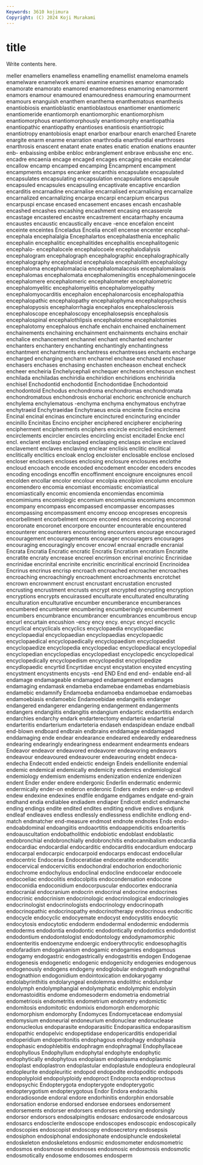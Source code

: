 ```yaml
---
Keywords: 3610 kojimura
Copyright: (C) 2024 Koji Murakami
---
```


# title

Write contents here.



meller enamellers
enamelless enamelling enamellist enameloma enamels enamelware enamelwork enami enamine enamines
enamor enamorado enamorate enamorato enamored enamoredness enamoring enamorment enamors enamour
enamoured enamouredness enamouring enamourment enamours enanguish enanthem enanthema enanthematous enanthesis
enantiobiosis enantioblastic enantioblastous enantiomer enantiomeric enantiomeride enantiomorph enantiomorphic enantiomorphism enantiomorphous
enantiomorphously enantiomorphy enantiopathia enantiopathic enantiopathy enantioses enantiosis enantiotropic enantiotropy enantobiosis
enapt enarbor enarbour enarch enarched Enarete enargite enarm enarme enarration
enarthrodia enarthrodial enarthroses enarthrosis enascent enatant enate enates enatic enation
enations enaunter enb- enbaissing enbibe enbloc enbranglement enbrave enbusshe enc
enc. encadre encaenia encage encaged encages encaging encake encalendar encallow
encamp encamped encamping Encampment encampment encampments encamps encanker encanthis encapsulate
encapsulated encapsulates encapsulating encapsulation encapsulations encapsule encapsuled encapsules encapsuling encaptivate
encaptive encardion encarditis encarnadine encarnalise encarnalised encarnalising encarnalize encarnalized encarnalizing
encarpa encarpi encarpium encarpus encarpuspi encase encased encasement encases encash
encashable encashed encashes encashing encashment encasing encasserole encastage encastered encastre
encastrement encatarrhaphy encauma encaustes encaustic encaustically encave -ence encefalon enceint
enceinte enceintes Enceladus Encelia encell encense encenter encephal- encephala encephalalgia
Encephalartos encephalasthenia encephalic encephalin encephalitic encephalitides encephalitis encephalitogenic encephalo- encephalocele
encephalocoele encephalodialysis encephalogram encephalograph encephalographic encephalographically encephalography encephaloid encephalola encephalolith
encephalology encephaloma encephalomalacia encephalomalacosis encephalomalaxis encephalomas encephalomata encephalomeningitis encephalomeningocele encephalomere
encephalomeric encephalometer encephalometric encephalomyelitic encephalomyelitis encephalomyelopathy encephalomyocarditis encephalon encephalonarcosis encephalopathia
encephalopathic encephalopathy encephalophyma encephalopsychesis encephalopyosis encephalorrhagia encephalos encephalosclerosis encephaloscope encephaloscopy
encephalosepsis encephalosis encephalospinal encephalothlipsis encephalotome encephalotomies encephalotomy encephalous enchafe enchain
enchained enchainement enchainements enchaining enchainment enchainments enchains enchair enchalice enchancement
enchannel enchant enchanted enchanter enchanters enchantery enchanting enchantingly enchantingness enchantment
enchantments enchantress enchantresses enchants encharge encharged encharging encharm encharnel enchase
enchased enchaser enchasers enchases enchasing enchasten encheason encheat encheck encheer
encheiria Enchelycephali enchequer encheson enchesoun enchest enchilada enchiladas enchiridia enchiridion
enchiridions enchiriridia enchisel Enchodontid enchodontid Enchodontidae Enchodontoid enchodontoid Enchodus enchondroma
enchondromas enchondromata enchondromatous enchondrosis enchorial enchoric enchronicle enchurch enchylema enchylematous
-enchyma enchyma enchymatous enchytrae enchytraeid Enchytraeidae Enchytraeus encia enciente Encina
encina Encinal encinal encinas encincture encinctured encincturing encinder encinillo Encinitas
Encino encipher enciphered encipherer enciphering encipherment encipherments enciphers encircle encircled
encirclement encirclements encircler encircles encircling encist encitadel Encke encl encl.
enclaret enclasp enclasped enclasping enclasps enclave enclaved enclavement enclaves enclaving
enclear enclisis enclitic enclitical enclitically enclitics encloak enclog encloister enclosable
enclose enclosed encloser enclosers encloses enclosing enclosure enclosures enclothe encloud
encoach encode encoded encodement encoder encoders encodes encoding encodings encoffin
encoffinment encoignure encoignures encoil encolden encollar encolor encolour encolpia encolpion
encolumn encolure encomendero encomia encomiast encomiastic encomiastical encomiastically encomic encomienda
encomiendas encomimia encomimiums encomiologic encomium encomiumia encomiums encommon encompany encompass
encompassed encompasser encompasses encompassing encompassment encomy encoop encopreses encopresis encorbellment
encorbelment encore encored encores encoring encoronal encoronate encoronet encorpore encounter
encounterable encountered encounterer encounterers encountering encounters encourage encouraged encouragement encouragements
encourager encouragers encourages encouraging encouragingly encover encowl encraal encradle encranial
Encrata Encratia Encratic encratic Encratis Encratism encratism Encratite encratite encraty
encrease encreel encrimson encrinal encrinic Encrinidae encrinidae encrinital encrinite encrinitic
encrinitical encrinoid Encrinoidea Encrinus encrinus encrisp encroach encroached encroacher encroaches
encroaching encroachingly encroachment encroachments encrotchet encrown encrownment encrust encrustant encrustation
encrusted encrusting encrustment encrusts encrypt encrypted encrypting encryption encryptions encrypts
encuirassed enculturate enculturated enculturating enculturation enculturative encumber encumberance encumberances encumbered
encumberer encumbering encumberingly encumberment encumbers encumbrance encumbrancer encumbrances encumbrous encup
encurl encurtain encushion -ency ency ency. encyc encycl encyclic encyclical
encyclicals encyclics encyclopaedia encyclopaediac encyclopaedial encyclopaedian encyclopaedias encyclopaedic encyclopaedical encyclopaedically
encyclopaedism encyclopaedist encyclopaedize encyclopedia encyclopediac encyclopediacal encyclopedial encyclopedian encyclopedias encyclopediast
encyclopedic encyclopedical encyclopedically encyclopedism encyclopedist encyclopedize encydlopaedic encyrtid Encyrtidae encyst
encystation encysted encysting encystment encystments encysts -end END End end
end- endable end-all endamage endamageable endamaged endamagement endamages endamaging endamask
endameba endamebae endamebas endamebiasis endamebic endamnify Endamoeba endamoeba endamoebae endamoebas
endamoebiasis endamoebic Endamoebidae endangeitis endanger endangered endangerer endangering endangerment endangerments
endangers endangiitis endangitis endangium endaortic endaortitis endarch endarchies endarchy endark
endarterectomy endarteria endarterial endarteritis endarterium endarteteria endaseh endaspidean endaze endball
end-blown endboard endbrain endbrains enddamage enddamaged enddamaging ende endear endearance
endeared endearedly endearedness endearing endearingly endearingness endearment endearments endears Endeavor
endeavor endeavored endeavorer endeavoring endeavors endeavour endeavoured endeavourer endeavouring endebt
endeca- endecha Endecott ended endeictic endeign Endeis endellionite endemial endemic
endemical endemically endemicity endemics endemiological endemiology endemism endemisms endenization endenize
endenizen endent Ender ender endere endergonic Enderlin endermatic endermic endermically
ender-on enderon enderonic Enders enders ender-up endevil endew endexine endexines
endfile endgame endgames endgate end-grain endhand endia endiablee endiadem endiaper
Endicott endict endimanche ending endings endite endited endites enditing endive
endives endjunk endleaf endleaves endless endlessly endlessness endlichite endlong end-match
endmatcher end-measure endmost endnote endnotes Endo endo- endoabdominal endoangiitis endoaortitis
endoappendicitis endoarteritis endoauscultation endobatholithic endobiotic endoblast endoblastic endobronchial endobronchially endobronchitis
endocannibalism endocardia endocardiac endocardial endocarditic endocarditis endocardium endocarp endocarpal endocarpic
endocarpoid endocarps endocast endocellular endocentric Endoceras Endoceratidae endoceratite endoceratitic endocervical
endocervicitis endochondral endochorion endochorionic endochrome endochylous endoclinal endocline endocoelar endocoele
endocoeliac endocolitis endocolpitis endocondensation endocone endoconidia endoconidium endocorpuscular endocortex endocrania
endocranial endocranium endocrin endocrinal endocrine endocrines endocrinic endocrinism endocrinologic endocrinological
endocrinologies endocrinologist endocrinologists endocrinology endocrinopath endocrinopathic endocrinopathy endocrinotherapy endocrinous endocritic
endocycle endocyclic endocyemate endocyst endocystitis endocytic endocytosis endocytotic endoderm endodermal
endodermic endodermis endoderms endodontia endodontic endodontically endodontics endodontist endodontium endodontologist
endodontology endodynamomorphic endoenteritis endoenzyme endoergic endoerythrocytic endoesophagitis endofaradism endogalvanism endogamic
endogamies endogamous endogamy endogastric endogastrically endogastritis endogen Endogenae endogenesis endogenetic
endogenic endogenicity endogenies endogenous endogenously endogens endogeny endoglobular endognath endognathal
endognathion endogonidium endointoxication endokaryogamy endolabyrinthitis endolaryngeal endolemma endolithic endolumbar endolymph
endolymphangial endolymphatic endolymphic endolysin endomastoiditis endome endomesoderm endometria endometrial endometriosis
endometritis endometrium endometry endomictic endomitosis endomitotic endomixis endomorph endomorphic endomorphism
endomorphy Endomyces Endomycetaceae endomysial endomysium endoneurial endoneurium endonuclear endonuclease endonucleolus
endoparasite endoparasitic Endoparasitica endoparasitism endopathic endopelvic endopeptidase endopericarditis endoperidial endoperidium
endoperitonitis endophagous endophagy endophasia endophasic endophlebitis endophragm endophragmal Endophyllaceae endophyllous
Endophyllum endophytal endophyte endophytic endophytically endophytous endoplasm endoplasma endoplasmic endoplast
endoplastron endoplastular endoplastule endopleura endopleural endopleurite endopleuritic endopod endopodite endopoditic
endopods endopolyploid endopolyploidy endoproct Endoprocta endoproctous endopsychic Endopterygota endopterygote endopterygotic
endopterygotism endopterygotous Endor Endora endorachis endoradiosonde endoral endore endorhinitis endorphin
endorsable endorsation endorse endorsed endorsee endorsees endorsement endorsements endorser endorsers
endorses endorsing endorsingly endorsor endorsors endosalpingitis endosarc endosarcode endosarcous endosarcs
endosclerite endoscope endoscopes endoscopic endoscopically endoscopies endoscopist endoscopy endosecretory endosepsis
endosiphon endosiphonal endosiphonate endosiphuncle endoskeletal endoskeleton endoskeletons endosmic endosmometer endosmometric
endosmos endosmose endosmoses endosmosic endosmosis endosmotic endosmotically endosome endosomes endosperm
